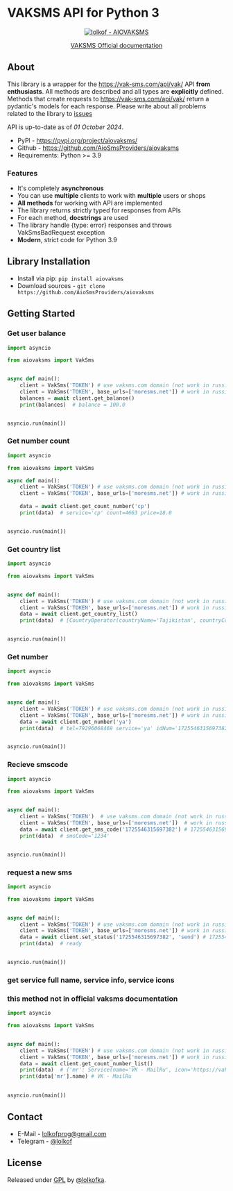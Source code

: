 # VAKSMS API for Python 3

<div align="center">

[![lolkof - AIOVAKSMS](https://img.shields.io/static/v1?label=lolkof&message=AIOVAKSMS&color=blue&logo=github)](https://github.com/AioSmsProviders/aiovaksms "Go to GitHub repo")

[VAKSMS Official documentation](https://vak-sms.com/api/vak/)

</div>

## About

This library is a wrapper for the https://vak-sms.com/api/vak/ API **from enthusiasts**. All methods are described and all types are
**explicitly** defined. Methods that create requests to
https://vak-sms.com/api/vak/
return a pydantic's models for each response. Please write about all problems related to the library
to [issues](https://github.com/AioSmsProviders/aiovaksms)

API is up-to-date as of *01 October 2024*.

* PyPl - https://pypi.org/project/aiovaksms/
* Github - https://github.com/AioSmsProviders/aiovaksms
* Requirements: Python >= 3.9

### Features

* It's completely **asynchronous**
* You can use **multiple** clients to work with **multiple** users or shops
* **All methods** for working with API are implemented
* The library returns strictly typed for responses from APIs
* For each method, **docstrings** are used
* The library handle {type: error} responses and throws VakSmsBadRequest exception
* **Modern**, strict code for Python 3.9

## Library Installation

* Install via pip: `pip install aiovaksms`
* Download sources - `git clone https://github.com/AioSmsProviders/aiovaksms`

## Getting Started

### Get user balance

```python
import asyncio

from aiovaksms import VakSms


async def main():
    client = VakSms('TOKEN') # use vaksms.com domain (not work in russia)
    client = VakSms('TOKEN', base_urls=['moresms.net']) # work in russia
    balances = await client.get_balance()
    print(balances)  # balance = 100.0


asyncio.run(main())
```

### Get number count

```python
import asyncio

from aiovaksms import VakSms

async def main():
    client = VakSms('TOKEN') # use vaksms.com domain (not work in russia)
    client = VakSms('TOKEN', base_urls=['moresms.net']) # work in russia
    
    data = await client.get_count_number('cp')
    print(data)  # service='cp' count=4663 price=18.0


asyncio.run(main())
```

### Get country list

```python
import asyncio

from aiovaksms import VakSms


async def main():
    client = VakSms('TOKEN') # use vaksms.com domain (not work in russia)
    client = VakSms('TOKEN', base_urls=['moresms.net']) # work in russia
    data = await client.get_country_list()
    print(data)  # [CountryOperator(countryName='Tajikistan', countryCode='tj', operatorList=['babilon mobile', 'beeline', 'megafon', 'tcell']), CountryOperator(countryName='Zimbabwe', countryCode='zw', operatorList=['econet', 'netone', 'telecel'])... ]


asyncio.run(main())
```

### Get number

```python
import asyncio

from aiovaksms import VakSms


async def main():
    client = VakSms('TOKEN') # use vaksms.com domain (not work in russia)
    client = VakSms('TOKEN', base_urls=['moresms.net']) # work in russia
    data = await client.get_number('ya')
    print(data)  # tel=79296068469 service='ya' idNum='1725546315697382'


asyncio.run(main())
```

### Recieve smscode

```python
import asyncio

from aiovaksms import VakSms


async def main():
    client = VakSms('TOKEN')  # use vaksms.com domain (not work in russia)
    client = VakSms('TOKEN', base_urls=['moresms.net'])  # work in russia
    data = await client.get_sms_code('1725546315697382') # 1725546315697382 is number id (idNum)
    print(data)  # smsCode='1234'


asyncio.run(main())
```

### request a new sms

```python
import asyncio

from aiovaksms import VakSms


async def main():
    client = VakSms('TOKEN') # use vaksms.com domain (not work in russia)
    client = VakSms('TOKEN', base_urls=['moresms.net']) # work in russia
    data = await client.set_status('1725546315697382', 'send') # 1725546315697382 is number id (idNum)
    print(data)  # ready


asyncio.run(main())
```

### get service full name, service info, service icons
### this method not in official vaksms documentation

```python
import asyncio

from aiovaksms import VakSms


async def main():
    client = VakSms('TOKEN') # use vaksms.com domain (not work in russia)
    client = VakSms('TOKEN', base_urls=['moresms.net']) # work in russia
    data = await client.get_count_number_list()
    print(data)  # {'mr': Service(name='VK - MailRu', icon='https://vak-sms.com/static/service/mr.png', info='Тут можно принять смс от сервисов VKGroup.Не забывайте проверять номера на занятость через восстановление. Подробнее в базе знаний - https://bit.ly/3M6tXup', cost=22.0, rent=False, quantity=41153, private=False), ... }
    print(data['mr'].name) # VK - MailRu
    

asyncio.run(main())
```

## Contact

* E-Mail - lolkofprog@gmail.com
* Telegram - [@lolkof](https://t.me/lolkof)

## License

Released under [GPL](/LICENSE) by [@lolkofka](https://github.com/AioSmsProviders).